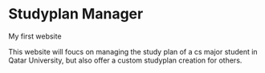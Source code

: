   # Studyplan Manager
  My first website

This website will foucs on managing the study plan of a cs major student in Qatar University, but also offer a custom studyplan creation for others.
